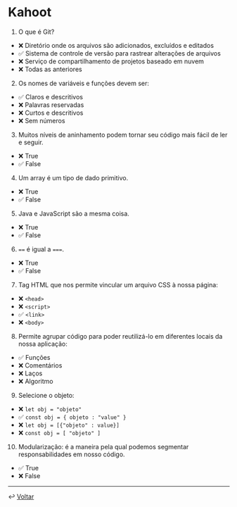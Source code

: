 # Kahoot

1. O que é Git?

- ❌ Diretório onde os arquivos são adicionados, excluídos e editados
- ✅ Sistema de controle de versão para rastrear alterações de arquivos
- ❌ Serviço de compartilhamento de projetos baseado em nuvem
- ❌ Todas as anteriores

2. Os nomes de variáveis ​​e funções devem ser:

- ✅ Claros e descritivos
- ❌ Palavras reservadas
- ❌ Curtos e descritivos
- ❌ Sem números

3. Muitos níveis de aninhamento podem tornar seu código mais fácil de ler e seguir.

- ❌ True
- ✅ False

4. Um array é um tipo de dado primitivo.

- ❌ True
- ✅ False

5. Java e JavaScript são a mesma coisa.

- ❌ True
- ✅ False

6. `==` é igual a `===`.

- ❌ True
- ✅ False

7. Tag HTML que nos permite vincular um arquivo CSS à nossa página:

- ❌ `<head>`
- ❌ `<script>`
- ✅ `<link>`
- ❌ `<body>`

8. Permite agrupar código para poder reutilizá-lo em diferentes locais da nossa aplicação:

- ✅ Funções
- ❌ Comentários
- ❌ Laços
- ❌ Algoritmo

9. Selecione o objeto:

- ❌ `let obj = "objeto"`
- ✅ `const obj = { objeto : "value" }`
- ❌ `let obj = [{"objeto" : value}]`
- ❌ `const obj = [ "objeto" ]`

10. Modularização: é a maneira pela qual podemos segmentar responsabilidades em nosso código.

- ✅ True
- ❌ False

---

↩️ [Voltar](../README.md)
